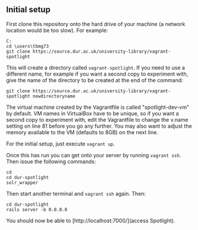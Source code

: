 ## Initial setup

First clone this repository onto the hard drive of your machine (a network location would be too slow). For example:
```
C:
cd \users\tbmg73
git clone https://source.dur.ac.uk/university-library/vagrant-spotlight
```
This will create a directory called `vagrant-spotlight`. If you need to use a different name, for example if you want a second copy to experiment with, give the name of the directory to be created at the end of the command:
```
git clone https://source.dur.ac.uk/university-library/vagrant-spotlight newdirectoryname
```
The virtual machine created by the Vagrantfile is called "spotlight-dev-vm" by default. VM names in VirtualBox have to be unique, so if you want a second copy to experiment with, edit the Vagrantfile to change the v.name setting on line 81 before you go any further. You may also want to adjust the memory available to the VM (defaults to 8GB) on the next line.

For the initial setup, just execute `vagrant up`.

Once this has run you can get onto your server by running `vagrant ssh`. Then issue the following commands:
```
cd
cd dur-spotlight
solr_wrapper
```
Then start another terminal and `vagrant ssh` again. Then:
```
cd dur-spotlight
rails server -b 0.0.0.0
```

You should now be able to [http://localhost:7000/](access Spotlight).
